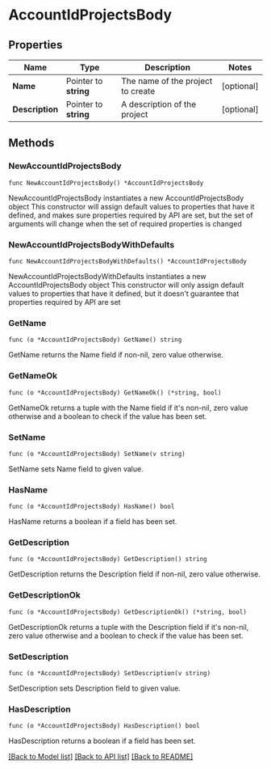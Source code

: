 # AccountIdProjectsBody

## Properties

Name | Type | Description | Notes
------------ | ------------- | ------------- | -------------
**Name** | Pointer to **string** | The name of the project to create | [optional] 
**Description** | Pointer to **string** | A description of the project | [optional] 

## Methods

### NewAccountIdProjectsBody

`func NewAccountIdProjectsBody() *AccountIdProjectsBody`

NewAccountIdProjectsBody instantiates a new AccountIdProjectsBody object
This constructor will assign default values to properties that have it defined,
and makes sure properties required by API are set, but the set of arguments
will change when the set of required properties is changed

### NewAccountIdProjectsBodyWithDefaults

`func NewAccountIdProjectsBodyWithDefaults() *AccountIdProjectsBody`

NewAccountIdProjectsBodyWithDefaults instantiates a new AccountIdProjectsBody object
This constructor will only assign default values to properties that have it defined,
but it doesn't guarantee that properties required by API are set

### GetName

`func (o *AccountIdProjectsBody) GetName() string`

GetName returns the Name field if non-nil, zero value otherwise.

### GetNameOk

`func (o *AccountIdProjectsBody) GetNameOk() (*string, bool)`

GetNameOk returns a tuple with the Name field if it's non-nil, zero value otherwise
and a boolean to check if the value has been set.

### SetName

`func (o *AccountIdProjectsBody) SetName(v string)`

SetName sets Name field to given value.

### HasName

`func (o *AccountIdProjectsBody) HasName() bool`

HasName returns a boolean if a field has been set.

### GetDescription

`func (o *AccountIdProjectsBody) GetDescription() string`

GetDescription returns the Description field if non-nil, zero value otherwise.

### GetDescriptionOk

`func (o *AccountIdProjectsBody) GetDescriptionOk() (*string, bool)`

GetDescriptionOk returns a tuple with the Description field if it's non-nil, zero value otherwise
and a boolean to check if the value has been set.

### SetDescription

`func (o *AccountIdProjectsBody) SetDescription(v string)`

SetDescription sets Description field to given value.

### HasDescription

`func (o *AccountIdProjectsBody) HasDescription() bool`

HasDescription returns a boolean if a field has been set.


[[Back to Model list]](../README.md#documentation-for-models) [[Back to API list]](../README.md#documentation-for-api-endpoints) [[Back to README]](../README.md)


